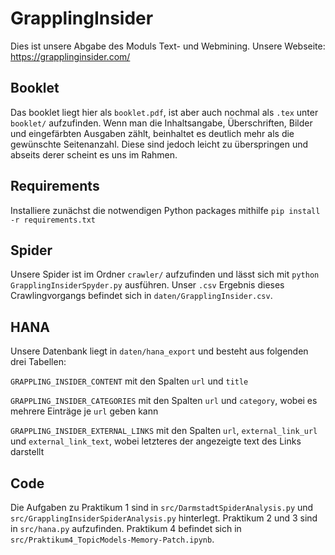 # GrapplingInsider

Dies ist unsere Abgabe des Moduls Text- und Webmining. Unsere Webseite: https://grapplinginsider.com/

## Booklet

Das booklet liegt hier als `booklet.pdf`, ist aber auch nochmal als `.tex` unter `booklet/` aufzufinden.
Wenn man die Inhaltsangabe, Überschriften, Bilder und eingefärbten Ausgaben zählt, beinhaltet es deutlich mehr als die gewünschte Seitenanzahl. Diese sind jedoch leicht zu überspringen und abseits derer scheint es uns im Rahmen.

## Requirements

Installiere zunächst die notwendigen Python packages mithilfe `pip install -r requirements.txt`

## Spider

Unsere Spider ist im Ordner `crawler/` aufzufinden und lässt sich mit `python GrapplingInsiderSpyder.py` ausführen. Unser `.csv` Ergebnis dieses Crawlingvorgangs befindet sich in `daten/GrapplingInsider.csv`.

## HANA

Unsere Datenbank liegt in `daten/hana_export` und besteht aus folgenden drei Tabellen:

`GRAPPLING_INSIDER_CONTENT` mit den Spalten `url` und `title`

`GRAPPLING_INSIDER_CATEGORIES` mit den Spalten `url` und `category`, wobei es mehrere Einträge je `url` geben kann

`GRAPPLING_INSIDER_EXTERNAL_LINKS` mit den Spalten `url`, `external_link_url` und `external_link_text`, wobei letzteres der angezeigte text des Links darstellt

## Code

Die Aufgaben zu Praktikum 1 sind in `src/DarmstadtSpiderAnalysis.py` und `src/GrapplingInsiderSpiderAnalysis.py` hinterlegt. Praktikum 2 und 3 sind in `src/hana.py` aufzufinden. Praktikum 4 befindet sich in `src/Praktikum4_TopicModels-Memory-Patch.ipynb`.